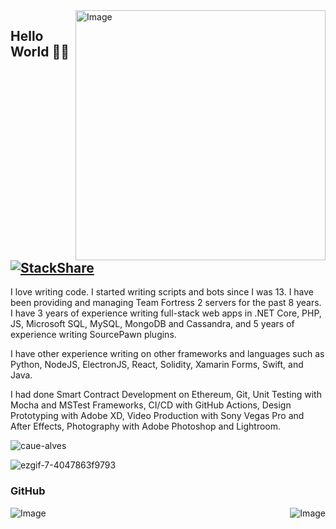 <img src="https://github-readme-stats.vercel.app/api/wakatime?username=myst&layout=compact&hide_title=true&theme=github_dark" min-width="400px" max-width="400px" width="400px" align="right" alt="Image">

## Hello World 👋🏻 [![StackShare](http://img.shields.io/badge/tech-stack-0690fa.svg?style=flat)](https://stackshare.io/my3t/my-stack)
<p align="left"> 
  I love writing code. I started writing scripts and bots since I was 13. I have been providing and managing Team Fortress 2 servers for the past 8 years. I have 3 years of experience writing full-stack web apps in .NET Core, PHP, JS, Microsoft SQL, MySQL, MongoDB and Cassandra, and 5 years of experience writing SourcePawn plugins.
  
  I have other experience writing on other frameworks and languages such as Python, NodeJS, ElectronJS, React, Solidity, Xamarin Forms, Swift, and Java.
  
  I had done Smart Contract Development on Ethereum, Git, Unit Testing with Mocha and MSTest Frameworks, CI/CD with GitHub Actions, Design Prototyping with Adobe XD, Video Production with Sony Vegas Pro and After Effects, Photography with Adobe Photoshop and Lightroom.
</p>
<p align="left"> <img src="https://komarev.com/ghpvc/?username=my3t&color=blueviolet" alt="caue-alves" /> </p>

![ezgif-7-4047863f9793](https://user-images.githubusercontent.com/33184869/133915416-fa2fad6c-3ae8-45c2-988c-71c20574bf9f.gif)

### GitHub
<img src="https://github-readme-stats.vercel.app/api?username=my3t&theme=github_dark" align="left" alt="Image">

<img src="https://github-readme-stats.vercel.app/api/top-langs/?username=my3t&theme=github_dark" align="right" alt="Image">
